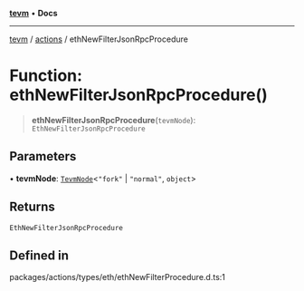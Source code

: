 [**tevm**](../../README.md) • **Docs**

***

[tevm](../../modules.md) / [actions](../README.md) / ethNewFilterJsonRpcProcedure

# Function: ethNewFilterJsonRpcProcedure()

> **ethNewFilterJsonRpcProcedure**(`tevmNode`): `EthNewFilterJsonRpcProcedure`

## Parameters

• **tevmNode**: [`TevmNode`](../../index/type-aliases/TevmNode.md)\<`"fork"` \| `"normal"`, `object`\>

## Returns

`EthNewFilterJsonRpcProcedure`

## Defined in

packages/actions/types/eth/ethNewFilterProcedure.d.ts:1
